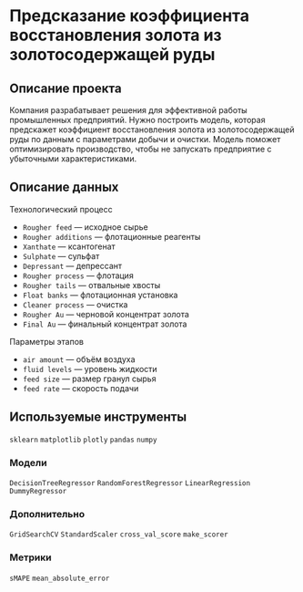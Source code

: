 # Предсказание коэффициента восстановления золота из золотосодержащей руды

## Описание проекта

Компания разрабатывает решения для эффективной работы промышленных предприятий. Нужно построить модель, которая предскажет коэффициент восстановления золота из золотосодержащей руды по данным с параметрами добычи и очистки.
Модель поможет оптимизировать производство, чтобы не запускать предприятие с убыточными характеристиками.

## Описание данных

Технологический процесс
- `Rougher feed` — исходное сырье
- `Rougher additions` — флотационные реагенты
- `Xanthate` — ксантогенат
- `Sulphate` — сульфат
- `Depressant` — депрессант
- `Rougher process` — флотация
- `Rougher tails` — отвальные хвосты
- `Float banks` — флотационная установка
- `Cleaner process` — очистка
- `Rougher Au` — черновой концентрат золота
- `Final Au` — финальный концентрат золота

Параметры этапов
- `air amount` — объём воздуха
- `fluid levels` — уровень жидкости
- `feed size` — размер гранул сырья
- `feed rate` — скорость подачи

## Используемые инструменты

`sklearn` `matplotlib` `plotly` `pandas` `numpy`

### Модели

`DecisionTreeRegressor` `RandomForestRegressor` `LinearRegression` `DummyRegressor`

### Дополнительно

`GridSearchCV` `StandardScaler` `cross_val_score` `make_scorer`

### Метрики

`sMAPE` `mean_absolute_error`